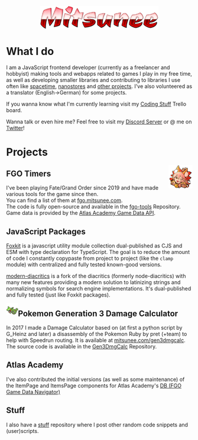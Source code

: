 <p align="center">
<img src="https://github.com/Mitsunee/mitsunee/raw/main/images/logo3.png" width="320px">
</p>

# What I do
I am a JavaScript frontend developer (currently as a freelancer and hobbyist) making tools and webapps related to games I play in my free time, as well as developing smaller libraries and contributing to libraries I use often like [spacetime](https://github.com/spencermountain/spacetime), [nanostores](https://github.com/nanostores/nanostores) and [other projects](https://github.com/pulls?q=author%3Amitsunee+-user%3Amitsunee+-user%3Afoxkit-js+is%3Apr+is%3Amerged+). I've also volunteered as a translator (English->German) for some projects.

If you wanna know what I'm currently learning visit my [Coding Stuff](https://trello.com/b/w68tfAQP/coding-stuff-2021) Trello board.

Wanna talk or even hire me? Feel free to visit my [Discord Server](https://discord.gg/ZncPkjw) or @ me on [Twitter](https://twitter.com/Mitsunee)!

# Projects

<img src="https://github.com/Mitsunee/mitsunee/raw/main/images/icon_64.png" align="right">

## FGO Timers
I've been playing Fate/Grand Order since 2019 and have made various tools for the game since then.  
You can find a list of them at [fgo.mitsunee.com](https://fgo.mitsunee.com/).  
The code is fully open-source and available in the [fgo-tools](https://github.com/Mitsunee/fgo-tools) Repository. Game data is provided by the [Atlas Academy Game Data API](https://api.atlasacademy.io/docs#/).

## JavaScript Packages
[Foxkit](https://github.com/foxkit-js) is a javascript utility module collection dual-published as CJS and ESM with type declaration for TypeScript. The goal is to reduce the amount of code I constantly copypaste from project to project (like the `clamp` module) with centralized and fully tested known-good versions.

[modern-diacritics](https://github.com/Mitsunee/modern-diacritics) is a fork of the diacritics (formerly node-diacritics) with many new features providing a modern solution to latinizing strings and normalizing symbols for search engine implementations. It's dual-published and fully tested (just like Foxkit packages).

<img src="https://github.com/Mitsunee/mitsunee/raw/main/images/384.png" align="left">

## Pokemon Generation 3 Damage Calculator
In 2017 I made a Damage Calculator based on (at first a python script by G_Heinz and later) a disassembly of the Pokemon Ruby by pret (+team) to help with Speedrun routing. It is available at [mitsunee.com/gen3dmgcalc](https://www.mitsunee.com/gen3dmgcalc). The source code is available in the [Gen3DmgCalc](https://github.com/Mitsunee/Gen3DmgCalc) Repository.

## Atlas Academy
I've also contributed the initial versions (as well as some maintenance) of the ItemPage and ItemsPage components for Atlas Academy's [DB (FGO Game Data Navigator)](https://apps.atlasacademy.io/db/)

## Stuff
I also have a [stuff](https://github.com/Mitsunee/stuff) repository where I post other random code snippets and (user)scripts.
